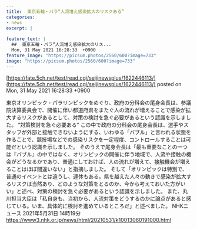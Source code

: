 ```yaml
---
title:  東京五輪・パラ“人流増え感染拡大のリスクある”  
categories:
- news
excerpt: |
  
feature_text: |
  ##  東京五輪・パラ“人流増え感染拡大のリス...
  Mon, 31 May 2021 16:28:33  +0900
feature_image: "https://picsum.photos/2560/600?image=733"
image: "https://picsum.photos/2560/600?image=733"
---
```


[https://fate.5ch.net/test/read.cgi/seijinewsplus/1622446113/](https://fate.5ch.net/test/read.cgi/seijinewsplus/1622446113/)
posted on Mon, 31 May 2021 16:28:33  +0900

<!--more-->

東京オリンピック・パラリンピックをめぐり、政府の分科会の尾身会長は、参議院決算委員会で、開催に伴い都道府県をまたぐ人の流れが増えることで感染が拡大するリスクがあるとして、対策の検討を急ぐ必要があるという認識を示しました。 “対策検討を急ぐ必要ある” この中で政府の分科会の尾身会長は、選手やスタッフが外部と接触できないようにする、いわゆる「バブル」と言われる状態を作ることで、競技場などでの感染リスクを一定程度、コントロールすることは可能だという認識を示しました。 そのうえで尾身会長は「最も重要なことの一つは『バブル』の中ではなく、オリンピックの開催に伴う地域で、人流や接触の機会がどうなるかであり、普通にしておけば、人の流れが増えて、接触機会が増えることはほぼ間違いない」と指摘しました。 そして「オリンピックは特別で、普通のイベントとは違うし、連休もある。県を越えた人々の動きで感染が拡大するリスクは当然あり、どのような対策をとるのか、今から考えておいた方がいい」と述べ、対策の検討を急ぐ必要があるという認識を示しました。 また、丸川担当大臣は「私自身も、当初から、人流対策をどうするのかに論点があると感じている。いま、具体的に検討を進めているところだ」と述べました。 NHKニュース 2021年5月31日 14時19分 https://www3.nhk.or.jp/news/html/20210531/k10013060191000.html
